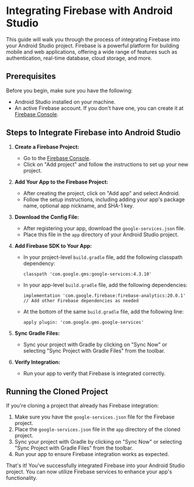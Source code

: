 # Integrating Firebase with Android Studio

This guide will walk you through the process of integrating Firebase into your Android Studio project. Firebase is a powerful platform for building mobile and web applications, offering a wide range of features such as authentication, real-time database, cloud storage, and more.

## Prerequisites

Before you begin, make sure you have the following:

- Android Studio installed on your machine.
- An active Firebase account. If you don't have one, you can create it at [Firebase Console](https://console.firebase.google.com/).

## Steps to Integrate Firebase into Android Studio

1. **Create a Firebase Project:**
   - Go to the [Firebase Console](https://console.firebase.google.com/).
   - Click on "Add project" and follow the instructions to set up your new project.

2. **Add Your App to the Firebase Project:**
   - After creating the project, click on "Add app" and select Android.
   - Follow the setup instructions, including adding your app's package name, optional app nickname, and SHA-1 key.

3. **Download the Config File:**
   - After registering your app, download the `google-services.json` file.
   - Place this file in the `app` directory of your Android Studio project.

4. **Add Firebase SDK to Your App:**
   - In your project-level `build.gradle` file, add the following classpath dependency:
     ```
     classpath 'com.google.gms:google-services:4.3.10'
     ```
   - In your app-level `build.gradle` file, add the following dependencies:
     ```
     implementation 'com.google.firebase:firebase-analytics:20.0.1'
     // Add other Firebase dependencies as needed
     ```
   - At the bottom of the same `build.gradle` file, add the following line:
     ```
     apply plugin: 'com.google.gms.google-services'
     ```

5. **Sync Gradle Files:**
   - Sync your project with Gradle by clicking on "Sync Now" or selecting "Sync Project with Gradle Files" from the toolbar.

6. **Verify Integration:**
   - Run your app to verify that Firebase is integrated correctly.

## Running the Cloned Project

If you're cloning a project that already has Firebase integration:

1. Make sure you have the `google-services.json` file for the Firebase project.
2. Place the `google-services.json` file in the `app` directory of the cloned project.
3. Sync your project with Gradle by clicking on "Sync Now" or selecting "Sync Project with Gradle Files" from the toolbar.
4. Run your app to ensure Firebase integration works as expected.

That's it! You've successfully integrated Firebase into your Android Studio project. You can now utilize Firebase services to enhance your app's functionality.
